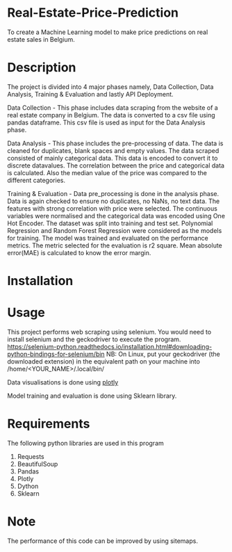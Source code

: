 # Real-Estate-Price-Prediction
To create a Machine Learning model to make price predictions on real estate sales in Belgium.

# Description
The project is divided into 4 major phases namely, Data Collection, Data Analysis, Training & Evaluation and lastly API Deployment.

  Data Collection - This phase includes data scraping from the website of a real estate company in Belgium. The data is converted to a csv file using pandas dataframe. This csv file is used as input for the Data Analysis phase.
  
  Data Analysis - This phase includes the pre-processing of data. The data is cleaned for duplicates, blank spaces and empty values. The data scraped consisted of mainly categorical data. This data is encoded to convert it to discrete datavalues. The correlation between the price and categorical data is calculated. Also the median value of the price was compared to the different categories.
  
  Training & Evaluation - Data pre_processing is done in the analysis phase. Data is again checked to ensure no duplicates, no NaNs, no text data. The features with strong correlation with price were selected. The continuous variables were normalised and the categorical data was encoded using One Hot Encoder. The dataset was split into training and test set. Polynomial Regression and Random Forest Regression were considered as the models for training. The model was trained and evaluated on the performance metrics. The metric selected for the evaluation is r2 square. Mean absolute error(MAE) is calculated to know the error margin.
  

# Installation


# Usage
This project performs web scraping using selenium. You would need to install selenium and the geckodriver to execute the program.
https://selenium-python.readthedocs.io/installation.html#downloading-python-bindings-for-selenium/bin
NB: On Linux, put your geckodriver (the downloaded extension) in the equivalent path on your machine into /home/<YOUR_NAME>/.local/bin/

Data visualisations is done using [plotly](https://plotly.com/python/)

Model training and evaluation is done using Sklearn library.


# Requirements
The following python libraries are used in this program
  1. Requests
  2. BeautifulSoup
  3. Pandas
  4. Plotly
  5. Dython
  6. Sklearn
  
  
# Note
The performance of this code can be improved by using sitemaps.

